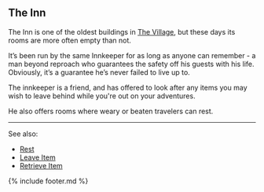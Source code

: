 ## The Inn
The Inn is one of the oldest buildings in [The Village](../village_square/index.md), but these days its rooms are more often empty than not.

It’s been run by the same Innkeeper for as long as anyone can remember - a man beyond reproach who guarantees the
  safety off his guests with his life. Obviously, it’s a guarantee he’s never failed to live up to.

The innkeeper is a friend, and has offered to look after any items you may wish to leave behind while you're out on
  your adventures.

He also offers rooms where weary or beaten travelers can rest.

---

See also:
 - [Rest](rest.md)
 - [Leave Item](leave_item.md)
 - [Retrieve Item](retrieve_item.md)

{% include footer.md %}
